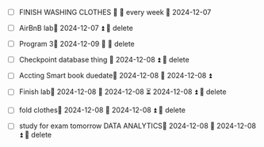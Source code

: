 - [ ] FINISH WASHING CLOTHES 🔽  🔁 every week 📅 2024-12-07
- [ ] AirBnB lab📅 2024-12-07 ⏫ 🏁 delete 
- [ ] Program 3📅 2024-12-09 🔼 🏁 delete 
- [ ] Checkpoint database thing 📅 2024-12-08 ⏫ 🏁 delete 
- [ ] Accting Smart book duedate📅 2024-12-08 🛫 2024-12-08 ⏫ 
- [ ] Finish lab📅 2024-12-08 🛫 2024-12-08 ⏳ 2024-12-08 ⏫ 🏁 delete 
- [ ] fold clothes📅 2024-12-08 🛫 2024-12-08 ⏫ 🏁 delete 
- [ ] study for exam tomorrow DATA ANALYTICS📅 2024-12-08 🛫 2024-12-08 ⏫ 🏁 delete 


